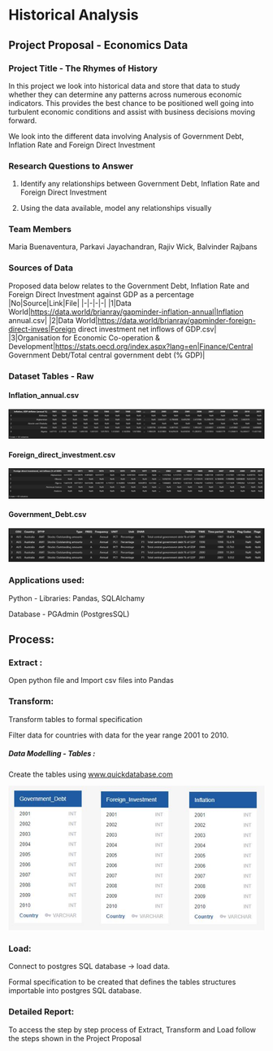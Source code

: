 # Historical Analysis 

## Project Proposal - Economics Data 

### Project Title - The Rhymes of History

In this project we look into historical data and store that data to study whether they can determine any patterns across numerous economic indicators. This provides the best chance to be positioned well going into turbulent economic conditions and assist with business decisions moving forward.

We look into the different data involving Analysis of Government Debt, Inflation Rate and Foreign Direct Investment

### Research Questions to Answer 

1. Identify any relationships between Government Debt, Inflation Rate and Foreign Direct Investment

2. Using the data available, model any relationships visually 


### Team Members  	

Maria Buenaventura,
Parkavi Jayachandran,
Rajiv Wick,
Balvinder Rajbans

### Sources of Data

Proposed data below relates to the Government Debt, Inflation Rate and Foreign Direct Investment against GDP as a percentage
|No|Source|Link|File|
|-|-|-|-|
|1|Data World|https://data.world/brianray/gapminder-inflation-annual|Inflation annual.csv|
|2|Data World|https://data.world/brianray/gapminder-foreign-direct-inves|Foreign direct investment net inflows of GDP.csv|
|3|Organisation for Economic Co-operation & Development|https://stats.oecd.org/index.aspx?lang=en|Finance/Central Government Debt/Total central government debt (% GDP)|

### Dataset Tables - Raw

#### Inflation_annual.csv

![chart](https://github.com/ricamaria/Project2-Group4/blob/main/Resources/Images/Inflation%20Annual%20Table.JPG)


#### Foreign_direct_investment.csv

![chart](https://github.com/ricamaria/Project2-Group4/blob/main/Resources/Images/Foreign%20direct%20investment%20net%20inflows%20of%20GDP%20Table.JPG)

#### Government_Debt.csv

![chart](https://github.com/ricamaria/Project2-Group4/blob/main/Resources/Images/Government%20Debt.JPG)

### Applications used:

Python - Libraries: Pandas, SQLAlchamy

Database - PGAdmin (PostgresSQL)

## Process:

### Extract :

Open python file and Import csv files into Pandas 

### Transform:

Transform tables to formal specification

Filter data for countries with data for the year range 2001 to 2010.

##### Data Modelling - Tables :

Create the tables using www.quickdatabase.com 

![chart](https://github.com/ricamaria/Project2-Group4/blob/main/Resources/Images/DatabaseModel.JPG)


### Load:

Connect to postgres SQL database -> load data.

Formal specification to be created that defines the tables structures importable into postgres SQL database.

### Detailed Report:

To access the step by step process of Extract, Transform and Load follow the steps shown in the Project Proposal



